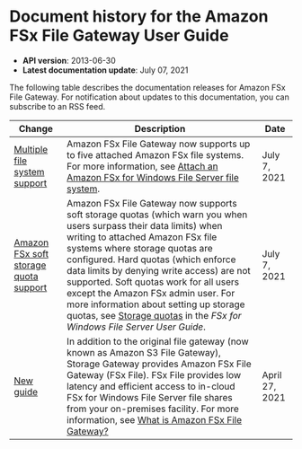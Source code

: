# Document history for the Amazon FSx File Gateway User Guide<a name="doc-history"></a>
+ **API version**: 2013\-06\-30
+ **Latest documentation update**: July 07, 2021

The following table describes the documentation releases for Amazon FSx File Gateway\. For notification about updates to this documentation, you can subscribe to an RSS feed\.

| Change | Description | Date | 
| --- |--- |--- |
| [Multiple file system support](#doc-history) | Amazon FSx File Gateway now supports up to five attached Amazon FSx file systems\. For more information, see [Attach an Amazon FSx for Windows File Server file system](https://docs.aws.amazon.com/filegateway/latest/filefsxw/attach-fsxw-filesystem.html)\. | July 7, 2021 | 
| [Amazon FSx soft storage quota support](#doc-history) | Amazon FSx File Gateway now supports soft storage quotas \(which warn you when users surpass their data limits\) when writing to attached Amazon FSx file systems where storage quotas are configured\. Hard quotas \(which enforce data limits by denying write access\) are not supported\. Soft quotas work for all users except the Amazon FSx admin user\. For more information about setting up storage quotas, see [Storage quotas](https://docs.aws.amazon.com/fsx/latest/WindowsGuide/managing-user-quotas.html) in the *FSx for Windows File Server User Guide*\. | July 7, 2021 | 
| [New guide](#doc-history) | In addition to the original file gateway \(now known as Amazon S3 File Gateway\), Storage Gateway provides Amazon FSx File Gateway \(FSx File\)\. FSx File provides low latency and efficient access to in\-cloud FSx for Windows File Server file shares from your on\-premises facility\. For more information, see [What is Amazon FSx File Gateway?](https://docs.aws.amazon.com/filegateway/latest/filefsxw/what-is-file-fsxw.html) | April 27, 2021 | 